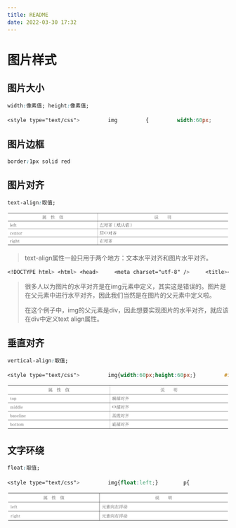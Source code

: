 ```yaml
---
title: README
date: 2022-03-30 17:32
---
```

# 图片样式

## 图片大小

```CSS
width:像素值; height:像素值;

<style type="text/css">         img         {         width:60px;​​        height:60px;​​        }     </style>
```

## 图片边框

```CSS
border:1px solid red
```

## 图片对齐

```CSS
text-align:取值;
```

![](./_image/2022-03-30/b7e2b4b60265471dbfca52c718f01477.jpg)

> text-align属性一般只用于两个地方：文本水平对齐和图片水平对齐。
```CSS
<!DOCTYPE html> <html> <head>     <meta charset="utf-8" />     <title></title>     <style type="text/css">         div         {             width:300px;             height:80px;             border:1px solid silver;         }         .div1{text-align:left;}​​        .div2{text-align:center;}.div3{text-align:right;}​​         img{width:60px;height:60px;}     </style> </head> <body>     <div class="div1">         <img src="img/girl.gif" alt=""/>     </div>     <div class="div2">         <img src=" img/girl.gif" alt=""/>     </div>     <div class="div3">         <img src=" img/girl.gif" alt=""/>     </div> </body> </html>
```

> 很多人以为图片的水平对齐是在img元素中定义，其实这是错误的。图片是在父元素中进行水平对齐，因此我们当然是在图片的父元素中定义啦。
> 
> 在这个例子中，img的父元素是div，因此想要实现图片的水平对齐，就应该在div中定义text align属性。

## 垂直对齐

```CSS
vertical-align:取值;

<style type="text/css">         img{width:60px;height:60px;}         #img1{vertical-align:top;}​​        #img2{vertical-align:middle;}​​        #img3{vertical-align:bottom;}​​        #img4{vertical-align:baseline;}​​    </style>
```

![](./_image/2022-03-30/40ab572493c9c8551b5d70c5fb6c2668.jpg)

## 文字环绕

```CSS
float:取值;

<style type="text/css">         img{float:left;}​​        p{             font-family:"微软雅黑";             font-size:12px;         }     </style>
```

![](./_image/2022-03-30/18eb04c4d08ba839b5883167227ba42c.jpg)
